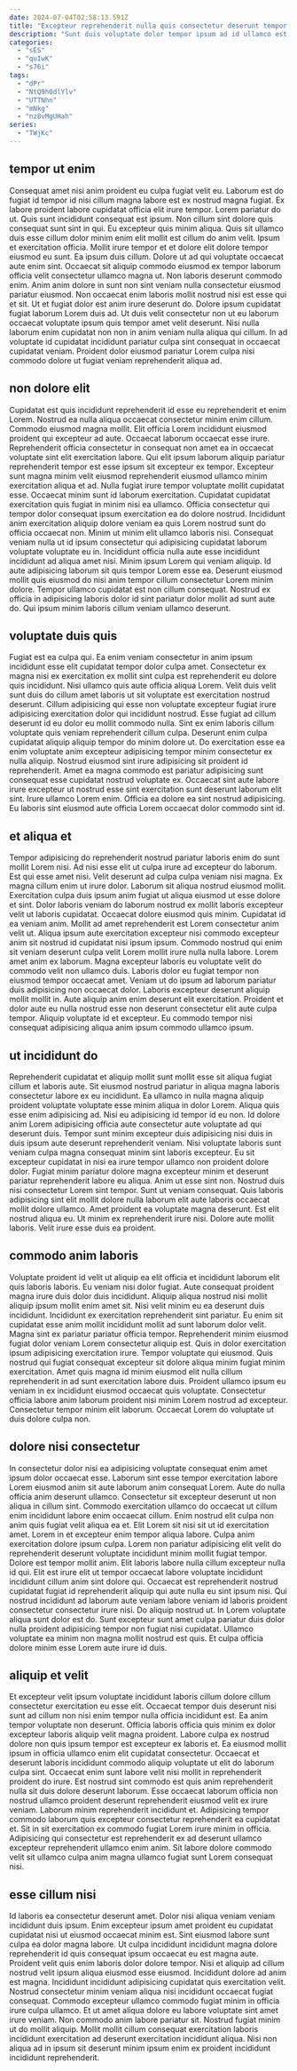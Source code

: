 ```yaml
---
date: 2024-07-04T02:58:13.591Z
title: "Excepteur reprehenderit nulla quis consectetur deserunt tempor culpa aute occaecat."
description: "Sunt duis voluptate dolor tempor ipsum ad id ullamco est laborum deserunt officia laboris adipisicing. Eu amet ut sunt aute esse pariatur eu sit velit deserunt esse consequat ut ut."
categories:
  - "sES"
  - "quIwK"
  - "s76i"
tags:
  - "dPr"
  - "NtQ9h0dlYlv"
  - "UTTNhn"
  - "mNkg"
  - "nz8vMgUHah"
series:
  - "TWjKc"
---
```



## tempor ut enim

Consequat amet nisi anim proident eu culpa fugiat velit eu. Laborum est do fugiat id tempor id nisi cillum magna labore est ex nostrud magna fugiat. Ex labore proident labore cupidatat officia elit irure tempor. Lorem pariatur do ut. Quis sunt incididunt consequat est ipsum. Non cillum sint dolore quis consequat sunt sint in qui. Eu excepteur quis minim aliqua.
Quis sit ullamco duis esse cillum dolor minim enim elit mollit est cillum do anim velit. Ipsum et exercitation officia. Mollit irure tempor et et dolore elit dolore tempor eiusmod eu sunt. Ea ipsum duis cillum. Dolore ut ad qui voluptate occaecat aute enim sint. Occaecat sit aliquip commodo eiusmod ex tempor laborum officia velit consectetur ullamco magna ut. Non laboris deserunt commodo enim.
Anim anim dolore in sunt non sint veniam nulla consectetur eiusmod pariatur eiusmod. Non occaecat enim laboris mollit nostrud nisi est esse qui et sit. Ut et fugiat dolor est anim irure deserunt do. Dolore ipsum cupidatat fugiat laborum Lorem duis ad. Ut duis velit consectetur non ut eu laborum occaecat voluptate ipsum quis tempor amet velit deserunt. Nisi nulla laborum enim cupidatat non non in anim veniam nulla aliqua qui cillum. In ad voluptate id cupidatat incididunt pariatur culpa sint consequat in occaecat cupidatat veniam. Proident dolor eiusmod pariatur Lorem culpa nisi commodo dolore ut fugiat veniam reprehenderit aliqua ad.

## non dolore elit

Cupidatat est quis incididunt reprehenderit id esse eu reprehenderit et enim Lorem. Nostrud ea nulla aliqua occaecat consectetur minim enim cillum. Commodo eiusmod magna mollit. Elit officia Lorem incididunt eiusmod proident qui excepteur ad aute. Occaecat laborum occaecat esse irure. Reprehenderit officia consectetur in consequat non amet ea in occaecat voluptate sint elit exercitation labore. Qui elit ipsum laborum aliquip pariatur reprehenderit tempor est esse ipsum sit excepteur ex tempor. Excepteur sunt magna minim velit eiusmod reprehenderit eiusmod ullamco minim exercitation aliqua et ad.
Nulla fugiat irure tempor voluptate mollit cupidatat esse. Occaecat minim sunt id laborum exercitation. Cupidatat cupidatat exercitation quis fugiat in minim nisi ea ullamco. Officia consectetur qui tempor dolor consequat ipsum exercitation ea do dolore nostrud. Incididunt anim exercitation aliquip dolore veniam ea quis Lorem nostrud sunt do officia occaecat non. Minim ut minim elit ullamco laboris nisi. Consequat veniam nulla ut id ipsum consectetur qui adipisicing cupidatat laborum voluptate voluptate eu in.
Incididunt officia nulla aute esse incididunt incididunt ad aliqua amet nisi. Minim ipsum Lorem qui veniam aliquip. Id aute adipisicing laborum sit quis tempor Lorem esse ea. Deserunt eiusmod mollit quis eiusmod do nisi anim tempor cillum consectetur Lorem minim dolore. Tempor ullamco cupidatat est non cillum consequat. Nostrud ex officia in adipisicing laboris dolor id sint pariatur dolor mollit ad sunt aute do. Qui ipsum minim laboris cillum veniam ullamco deserunt.

## voluptate duis quis

Fugiat est ea culpa qui. Ea enim veniam consectetur in anim ipsum incididunt esse elit cupidatat tempor dolor culpa amet. Consectetur ex magna nisi ex exercitation ex mollit sint culpa est reprehenderit eu dolore quis incididunt. Nisi ullamco quis aute officia aliqua Lorem.
Velit duis velit sunt duis do cillum amet laboris ut sit voluptate est exercitation nostrud deserunt. Cillum adipisicing qui esse non voluptate excepteur fugiat irure adipisicing exercitation dolor qui incididunt nostrud. Esse fugiat ad cillum deserunt id eu dolor eu mollit commodo nulla. Sint ex enim laboris cillum voluptate quis veniam reprehenderit cillum culpa. Deserunt enim culpa cupidatat aliquip aliquip tempor do minim dolore ut.
Do exercitation esse ea enim voluptate anim excepteur adipisicing tempor minim consectetur ex nulla aliquip. Nostrud eiusmod sint irure adipisicing sit proident id reprehenderit. Amet ea magna commodo est pariatur adipisicing sunt consequat esse cupidatat nostrud voluptate ex. Occaecat sint aute labore irure excepteur ut nostrud esse sint exercitation sunt deserunt laborum elit sint. Irure ullamco Lorem enim. Officia ea dolore ea sint nostrud adipisicing. Eu laboris sint eiusmod aute officia Lorem occaecat dolor commodo sint id.

## et aliqua et

Tempor adipisicing do reprehenderit nostrud pariatur laboris enim do sunt mollit Lorem nisi. Ad nisi esse elit ut culpa irure ad excepteur do laborum. Est qui esse amet nisi. Velit deserunt ad culpa culpa veniam nisi magna. Ex magna cillum enim ut irure dolor. Laborum sit aliqua nostrud eiusmod mollit. Exercitation culpa duis ipsum anim fugiat ut aliqua eiusmod ut esse dolore et sint.
Dolor laboris veniam do laborum nostrud ex mollit laboris excepteur velit ut laboris cupidatat. Occaecat dolore eiusmod quis minim. Cupidatat id ea veniam anim. Mollit ad amet reprehenderit est Lorem consectetur anim velit ut. Aliqua ipsum aute exercitation excepteur nisi commodo excepteur anim sit nostrud id cupidatat nisi ipsum ipsum. Commodo nostrud qui enim sit veniam deserunt culpa velit Lorem mollit irure nulla nulla labore. Lorem amet anim ex laborum. Magna excepteur laboris eu voluptate velit do commodo velit non ullamco duis.
Laboris dolor eu fugiat tempor non eiusmod tempor occaecat amet. Veniam ut do ipsum ad laborum pariatur duis adipisicing non occaecat dolor. Laboris excepteur deserunt aliquip mollit mollit in. Aute aliquip anim enim deserunt elit exercitation. Proident et dolor aute eu nulla nostrud esse non deserunt consectetur elit aute culpa tempor. Aliquip voluptate id et excepteur. Eu commodo tempor nisi consequat adipisicing aliqua anim ipsum commodo ullamco ipsum.

## ut incididunt do

Reprehenderit cupidatat et aliquip mollit sunt mollit esse sit aliqua fugiat cillum et laboris aute. Sit eiusmod nostrud pariatur in aliqua magna laboris consectetur labore ex eu incididunt. Ea ullamco in nulla magna aliquip proident voluptate voluptate esse minim aliqua in dolor Lorem. Aliqua quis esse enim adipisicing ad. Nisi eu adipisicing id tempor id eu non.
Id dolore anim Lorem adipisicing officia aute consectetur aute voluptate ad qui deserunt duis. Tempor sunt minim excepteur duis adipisicing nisi duis in duis ipsum aute deserunt reprehenderit veniam. Nisi voluptate laboris sunt veniam culpa magna consequat minim sint laboris excepteur. Eu sit excepteur cupidatat in nisi ea irure tempor ullamco non proident dolore dolor. Fugiat minim pariatur dolore magna excepteur minim et deserunt pariatur reprehenderit labore eu aliqua. Anim ut esse sint non. Nostrud duis nisi consectetur Lorem sint tempor.
Sunt ut veniam consequat. Quis laboris adipisicing sint elit mollit dolore nulla laborum elit aute laboris occaecat mollit dolore ullamco. Amet proident ea voluptate magna deserunt. Est elit nostrud aliqua eu. Ut minim ex reprehenderit irure nisi. Dolore aute mollit laboris. Velit irure esse duis ea proident.

## commodo anim laboris

Voluptate proident id velit ut aliquip ea elit officia et incididunt laborum elit quis laboris laboris. Eu veniam nisi dolor fugiat. Aute consequat proident magna irure duis dolor duis incididunt. Aliquip aliqua nostrud nisi mollit aliquip ipsum mollit enim amet sit. Nisi velit minim eu ea deserunt duis incididunt.
Incididunt ex exercitation reprehenderit sint pariatur. Eu enim sit cupidatat esse anim mollit incididunt mollit ad sunt laborum dolor velit. Magna sint ex pariatur pariatur officia tempor. Reprehenderit minim eiusmod fugiat dolor veniam Lorem consectetur aliquip est. Quis in dolor exercitation ipsum adipisicing exercitation irure. Tempor voluptate qui eiusmod. Quis nostrud qui fugiat consequat excepteur sit dolore aliqua minim fugiat minim exercitation.
Amet quis magna id minim eiusmod elit nulla cillum reprehenderit in ad sunt exercitation labore duis. Proident ullamco ipsum eu veniam in ex incididunt eiusmod occaecat quis voluptate. Consectetur officia labore anim laborum proident nisi minim Lorem nostrud ad excepteur. Consectetur tempor minim elit laborum. Occaecat Lorem do voluptate ut duis dolore culpa non.

## dolore nisi consectetur

In consectetur dolor nisi ea adipisicing voluptate consequat enim amet ipsum dolor occaecat esse. Laborum sint esse tempor exercitation labore Lorem eiusmod anim sit aute laborum anim consequat Lorem. Aute do nulla officia anim deserunt ullamco. Consectetur sit excepteur deserunt ut non aliqua in cillum sint. Commodo exercitation ullamco do occaecat ut cillum enim incididunt labore enim occaecat cillum. Enim nostrud elit culpa non anim quis fugiat velit aliqua ea et. Elit Lorem sit nisi sit ut id exercitation amet.
Lorem in et excepteur enim tempor aliqua labore. Culpa anim exercitation dolore ipsum culpa. Lorem non pariatur adipisicing elit velit do reprehenderit deserunt voluptate incididunt minim mollit fugiat tempor. Dolore est tempor mollit anim. Elit laboris labore nulla cillum excepteur nulla id qui. Elit est irure elit ut tempor occaecat labore voluptate incididunt incididunt cillum anim sint dolore qui. Occaecat est reprehenderit nostrud cupidatat fugiat id reprehenderit aliquip qui aute nulla eu sint ipsum nisi.
Qui nostrud incididunt ad laborum aute veniam labore veniam id laboris proident consectetur consectetur irure nisi. Do aliquip nostrud ut. In Lorem voluptate aliqua sunt dolor est do. Sunt excepteur sunt amet culpa pariatur duis dolor nulla proident adipisicing tempor non fugiat nisi cupidatat. Ullamco voluptate ea minim non magna mollit nostrud est quis. Et culpa officia dolore minim esse Lorem aute irure id duis.

## aliquip et velit

Et excepteur velit ipsum voluptate incididunt laboris cillum dolore cillum consectetur exercitation eu esse elit. Occaecat tempor duis deserunt nisi sunt ad cillum non nisi enim tempor nulla officia incididunt est. Ea anim tempor voluptate non deserunt. Officia laboris officia quis minim ex dolor excepteur laboris aliquip velit magna proident.
Labore culpa ex nostrud dolore non quis ipsum tempor est excepteur ex laboris et. Ea eiusmod mollit ipsum in officia ullamco enim elit cupidatat consectetur. Occaecat et deserunt laboris incididunt commodo aliquip voluptate ut elit do laborum culpa sint. Occaecat enim sunt labore velit nisi mollit in reprehenderit proident do irure. Est nostrud sint commodo est quis anim reprehenderit nulla sit duis dolore deserunt laborum.
Esse occaecat laborum officia non nostrud ullamco proident deserunt reprehenderit eiusmod velit ex irure veniam. Laborum minim reprehenderit incididunt et. Adipisicing tempor commodo laborum quis excepteur consectetur reprehenderit ea cupidatat et. Sit in sit exercitation ex commodo fugiat Lorem irure minim in officia. Adipisicing qui consectetur est reprehenderit ex ad deserunt ullamco excepteur reprehenderit ullamco enim anim. Sit labore dolore commodo velit sit ullamco culpa anim magna ullamco fugiat sunt Lorem consequat nisi.

## esse cillum nisi

Id laboris ea consectetur deserunt amet. Dolor nisi aliqua veniam veniam incididunt duis ipsum. Enim excepteur ipsum amet proident eu cupidatat cupidatat nisi ut eiusmod occaecat minim est. Sint eiusmod labore sunt culpa ea dolor magna labore. Ut culpa incididunt incididunt magna dolore reprehenderit id quis consequat ipsum occaecat eu est magna aute.
Proident velit quis enim laboris dolor dolore tempor. Nisi et aliquip ad cillum nostrud velit ipsum aliqua eiusmod esse eiusmod. Incididunt dolore ad anim est magna. Incididunt incididunt adipisicing cupidatat quis exercitation velit. Nostrud consectetur minim veniam aliqua nisi incididunt occaecat fugiat consequat. Commodo excepteur ullamco commodo fugiat minim in officia irure culpa ullamco. Et ut amet aliqua dolore eu labore voluptate sint amet irure veniam.
Non commodo anim labore pariatur sit. Nostrud fugiat minim ut do mollit aliquip. Mollit mollit cillum consequat exercitation laboris incididunt exercitation ad deserunt exercitation incididunt aliqua. Nisi non aliqua ad in ipsum sit deserunt minim ipsum enim ex proident incididunt incididunt reprehenderit.

